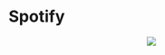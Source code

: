# Spotify
<p align="center">
<img src="https://user-images.githubusercontent.com/89645358/166974317-4d08f4d4-df40-4f26-bb5c-a30d00ab0fb7.gif"/>
</p>
